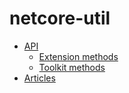 # netcore-util

- [API](api)
  - [Extension methods](api/SearchAThing.UtilExt.html)
  - [Toolkit methods](api/SearchAThing.UtilToolkit.html)
- [Articles](articles/intro.md)